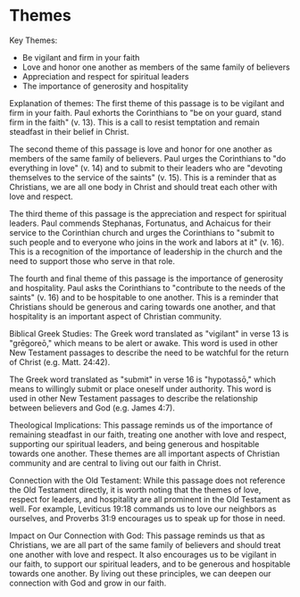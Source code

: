 # Themes

Key Themes:
- Be vigilant and firm in your faith
- Love and honor one another as members of the same family of believers
- Appreciation and respect for spiritual leaders
- The importance of generosity and hospitality

Explanation of themes:
The first theme of this passage is to be vigilant and firm in your faith. Paul exhorts the Corinthians to "be on your guard, stand firm in the faith" (v. 13). This is a call to resist temptation and remain steadfast in their belief in Christ.

The second theme of this passage is love and honor for one another as members of the same family of believers. Paul urges the Corinthians to "do everything in love" (v. 14) and to submit to their leaders who are "devoting themselves to the service of the saints" (v. 15). This is a reminder that as Christians, we are all one body in Christ and should treat each other with love and respect.

The third theme of this passage is the appreciation and respect for spiritual leaders. Paul commends Stephanas, Fortunatus, and Achaicus for their service to the Corinthian church and urges the Corinthians to "submit to such people and to everyone who joins in the work and labors at it" (v. 16). This is a recognition of the importance of leadership in the church and the need to support those who serve in that role.

The fourth and final theme of this passage is the importance of generosity and hospitality. Paul asks the Corinthians to "contribute to the needs of the saints" (v. 16) and to be hospitable to one another. This is a reminder that Christians should be generous and caring towards one another, and that hospitality is an important aspect of Christian community.

Biblical Greek Studies:
The Greek word translated as "vigilant" in verse 13 is "grēgoreō," which means to be alert or awake. This word is used in other New Testament passages to describe the need to be watchful for the return of Christ (e.g. Matt. 24:42).

The Greek word translated as "submit" in verse 16 is "hypotassō," which means to willingly submit or place oneself under authority. This word is used in other New Testament passages to describe the relationship between believers and God (e.g. James 4:7).

Theological Implications:
This passage reminds us of the importance of remaining steadfast in our faith, treating one another with love and respect, supporting our spiritual leaders, and being generous and hospitable towards one another. These themes are all important aspects of Christian community and are central to living out our faith in Christ.

Connection with the Old Testament:
While this passage does not reference the Old Testament directly, it is worth noting that the themes of love, respect for leaders, and hospitality are all prominent in the Old Testament as well. For example, Leviticus 19:18 commands us to love our neighbors as ourselves, and Proverbs 31:9 encourages us to speak up for those in need.

Impact on Our Connection with God:
This passage reminds us that as Christians, we are all part of the same family of believers and should treat one another with love and respect. It also encourages us to be vigilant in our faith, to support our spiritual leaders, and to be generous and hospitable towards one another. By living out these principles, we can deepen our connection with God and grow in our faith.

